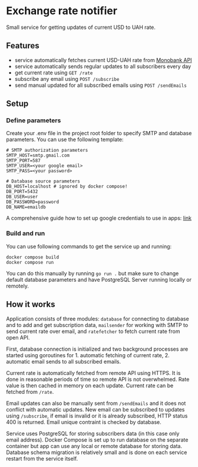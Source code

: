 # Exchange rate notifier

Small service for getting updates of current USD to UAH rate.

## Features

- service automatically fetches current USD-UAH rate from [Monobank API](https://api.monobank.ua/docs/index.html)
- service automatically sends regular updates to all subscribers every day
- get current rate using `GET /rate`
- subscribe any email using `POST /subscribe`
- send manual updated for all subscribed emails using `POST /sendEmails`

## Setup
### Define parameters
Create your .env file in the project root folder to specify SMTP and database parameters. You can use the following template:

```
# SMTP authorization parameters
SMTP_HOST=smtp.gmail.com
SMTP_PORT=587
SMTP_USER=<your google email>
SMTP_PASS=<your password>

# Database source parameters
DB_HOST=localhost # ignored by docker compose!
DB_PORT=5432
DB_USER=user
DB_PASSWORD=password
DB_NAME=emaildb
```

A comprehensive guide how to set up google credentials to use in apps: [link](https://www.youtube.com/watch?v=Ov-5g4lU3NE)

### Build and run
You can use following commands to get the service up and running:
```
docker compose build
docker compose run
```

You can do this manually by running `go run .` but make sure to change default database parameters and have PostgreSQL Server running locally or remotely.

## How it works

Application consists of three modules: `database` for connecting to database and to add and get subscription data, `mailsender` for working with SMTP to send current rate over email, and `ratefetcher` to fetch current rate from open API. <br>

First, database connection is initialized and two background processes are started using goroutines for 1. automatic fetching of current rate, 2. automatic email sends to all subscribed emails. <br>

Current rate is automatically fetched from remote API using HTTPS. It is done in reasonable periods of time so remote API is not overwhelmed. Rate value is then cached in memory on each update. Current rate can be fetched from `/rate`. <br>

Email updates can also be manually sent from `/sendEmails` and it does not conflict with automatic updates. New email can be subscribed to updates using `/subscribe`, if email is invalid or it is already subscribed, HTTP status 400 is returned. Email unique contraint is checked by database.

Service uses PostgreSQL for storing subscribers data (in this case only email address). Docker Compose is set up to run database on the separate container but app can use any local or remote database for storing data. Database schema migration is relatively small and is done on each service restart from the service itself.